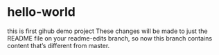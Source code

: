 # hello-world
this is first gihub demo project
These changes will be made to just the README file on your readme-edits branch, so now this branch contains content that’s different from master.
